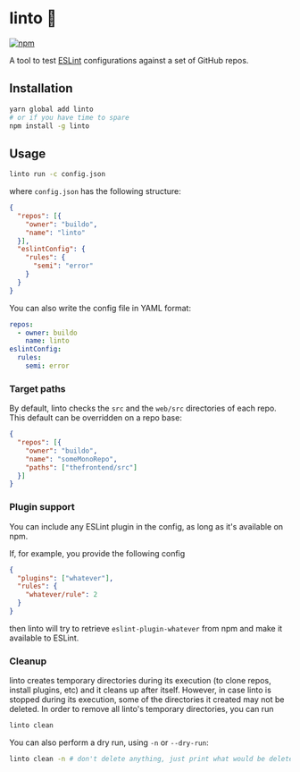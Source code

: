 # linto 💄
[![npm](https://img.shields.io/npm/v/linto.svg?style=flat-square)]()

A tool to test [ESLint](https://github.com/eslint/eslint) configurations against a set of GitHub repos.

## Installation

```bash
yarn global add linto
# or if you have time to spare
npm install -g linto
```

## Usage

```bash
linto run -c config.json
```

where `config.json` has the following structure:

```json
{
  "repos": [{
    "owner": "buildo",
    "name": "linto"
  }],
  "eslintConfig": {
    "rules": {
      "semi": "error"
    }
  }
}
```

You can also write the config file in YAML format:

```yaml
repos:
  - owner: buildo
    name: linto
eslintConfig:
  rules:
    semi: error
```

### Target paths
By default, linto checks the `src` and the `web/src` directories of each repo. This default can be overridden on a repo base:

```json
{
  "repos": [{
    "owner": "buildo",
    "name": "someMonoRepo",
    "paths": ["thefrontend/src"]
  }]
}
```

### Plugin support
You can include any ESLint plugin in the config, as long as it's available on npm.

If, for example, you provide the following config

```json
{
  "plugins": ["whatever"],
  "rules": {
    "whatever/rule": 2
  }
}
```

then linto will try to retrieve `eslint-plugin-whatever` from npm and make it available to ESLint.

### Cleanup
linto creates temporary directories during its execution (to clone repos, install plugins, etc) and it cleans up after itself. However, in case linto is stopped during its execution, some of the directories it created may not be deleted. In order to remove all linto's temporary directories, you can run

```sh
linto clean
```

You can also perform a dry run, using `-n` or `--dry-run`:

```sh
linto clean -n # don't delete anything, just print what would be deleted
```
